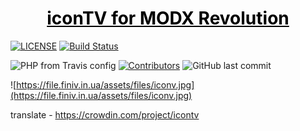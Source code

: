 <p align="center">
  <a href="https://modstore.pro/packages/other/icontv" style="color: #000">
    <h1 align="center">
      iconTV for MODX Revolution
    </h1>
  </a> 
</p>

[![LICENSE](https://img.shields.io/badge/License-GPL%20v3-blue.svg)](./LICENSE)  [![Build Status](https://travis-ci.org/CrazyBoy49z/iconTV.svg?branch=master)](https://travis-ci.org/CrazyBoy49z/iconTV) 

![PHP from Travis config](https://img.shields.io/travis/php-v/CrazyBoy49z/iconTV)
[![Contributors](https://img.shields.io/github/contributors/CrazyBoy49z/iconTV.svg)](https://github.com/CrazyBoy49z/iconTV/graphs/contributors) 
![GitHub last commit](https://img.shields.io/github/last-commit/CrazyBoy49z/iconTV)

![https://file.finiv.in.ua/assets/files/iconv.jpg](https://file.finiv.in.ua/assets/files/iconv.jpg)

translate - https://crowdin.com/project/icontv
